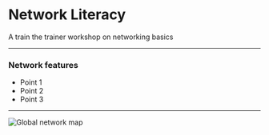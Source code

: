 # Network Literacy

A train the trainer workshop on networking basics

---

### Network features

- Point 1
- Point 2
- Point 3

---

![Global network map](https://news.aarnet.edu.au/wp-content/uploads/2015/06/AARNet-Map-June-20152-news-700x355.jpg)
